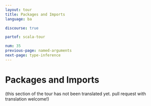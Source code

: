 ```yaml
---
layout: tour
title: Packages and Imports
language: ba

discourse: true

partof: scala-tour

num: 35
previous-page: named-arguments
next-page: type-inference
---
```


# Packages and Imports

(this section of the tour has not been translated yet. pull request
with translation welcome!)
